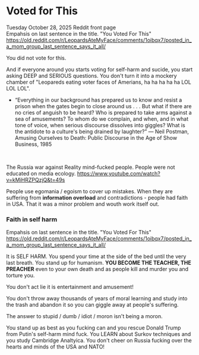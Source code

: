 # Voted for This

Tuesday October 28, 2025 Reddit front page    
Empahsis on last sentence in the title. "You Voted For This"   
https://old.reddit.com/r/LeopardsAteMyFace/comments/1oibqx7/posted_in_a_mom_group_last_sentence_says_it_all/

You did not vote for this.

And if everyone around you starts voting for self-harm and sucide, you start asking DEEP and SERIOUS questions. You don't turn it into a mockery chamber of "Leopareds eating voter faces of Amerians, ha ha ha ha ha LOL LOL LOL".

* “Everything in our background has prepared us to know and resist a prison when the gates begin to close around us . . . But what if there are no cries of anguish to be heard? Who is prepared to take arms against a sea of amusements? To whom do we complain, and when, and in what tone of voice, when serious discourse dissolves into giggles? What is the antidote to a culture's being drained by laughter?” ― Neil Postman, Amusing Ourselves to Death: Public Discourse in the Age of Show Business, 1985

&nbsp;

The Russia war against Reality mind-fucked people. People were not educated on media ecology. https://www.youtube.com/watch?v=kMiHRZPQzjQ&t=49s

People use egomania / egoism to cover up mistakes. When they are suffering from **information overload** and contradictions - people had faith in USA. That it was a minor problem and wouth work itself out.

### Faith in self harm

Empahsis on last sentence in the title. "You Voted For This"   
https://old.reddit.com/r/LeopardsAteMyFace/comments/1oibqx7/posted_in_a_mom_group_last_sentence_says_it_all/

It is SELF HARM. You spend your time at the side of the bed until the very last breath. You stand up for humanism. **YOU BECOME THE TEACHER, THE PREACHER** even to your own death and as people kill and murder you and torture you.

You don't act lie it is entertainment and amusement!

You don't throw away thousands of years of moral learning and study into the trash and abandon it so you can giggle away at people's suffering.

The answer to stupid  / dumb / idiot / moron isn't being a moron.

You stand up as best as you fucking can and you rescue Donald Trump from Putin's self-harm mind fuck. You LEARN about Surkov techniques and you study Cambridge Analtyica. You don't cheer on Russia fucking over the hearts and minds of the USA and NATO!

